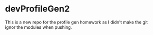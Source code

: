 # devProfileGen2
This is a new repo for the profile gen homework as I didn't make the git ignor the modules when pushing. 
